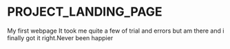 # PROJECT_LANDING_PAGE
My first webpage
It took me quite a few of trial and errors but am there and i finally got it right.Never been happier
